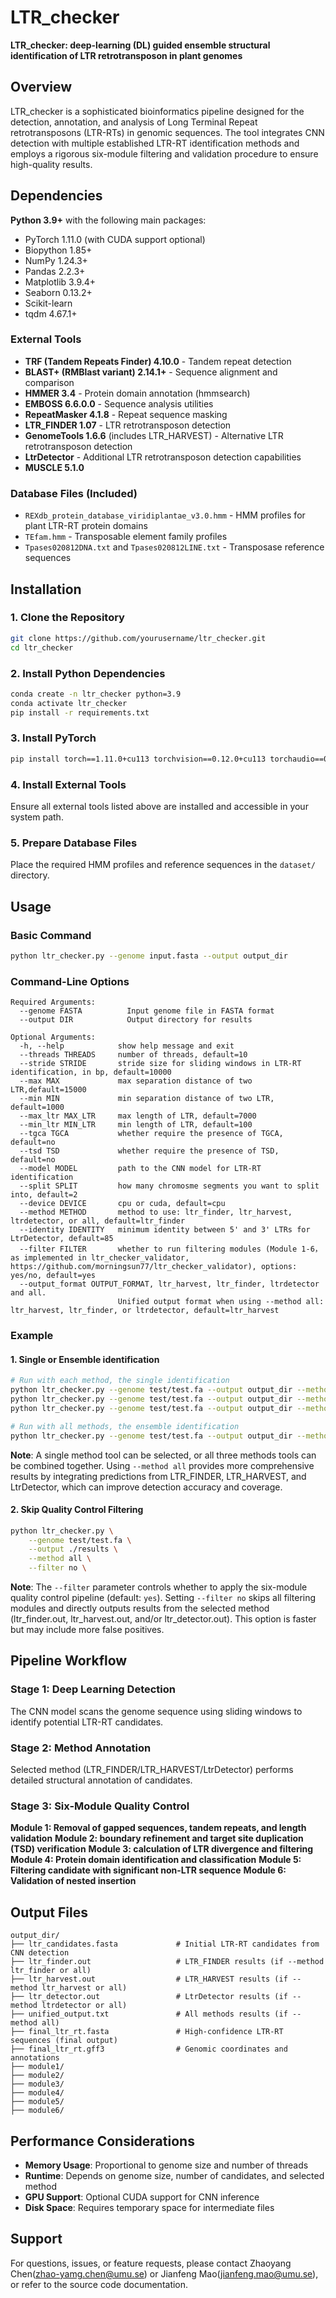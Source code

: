 # LTR_checker

**LTR_checker: deep-learning (DL) guided ensemble structural identification of LTR retrotransposon in plant genomes**

## Overview

LTR_checker is a sophisticated bioinformatics pipeline designed for the detection, annotation, and analysis of Long Terminal Repeat retrotransposons (LTR-RTs) in genomic sequences. The tool integrates CNN detection with multiple established LTR-RT identification methods and employs a rigorous six-module filtering and validation procedure to ensure high-quality results.

## Dependencies

**Python 3.9+** with the following main packages:
- PyTorch 1.11.0 (with CUDA support optional)
- Biopython 1.85+
- NumPy 1.24.3+
- Pandas 2.2.3+
- Matplotlib 3.9.4+
- Seaborn 0.13.2+
- Scikit-learn
- tqdm 4.67.1+

### External Tools

- **TRF (Tandem Repeats Finder) 4.10.0** - Tandem repeat detection
- **BLAST+ (RMBlast variant) 2.14.1+** - Sequence alignment and comparison
- **HMMER 3.4** - Protein domain annotation (hmmsearch)
- **EMBOSS 6.6.0.0** - Sequence analysis utilities
- **RepeatMasker 4.1.8** - Repeat sequence masking
- **LTR_FINDER 1.07** - LTR retrotransposon detection
- **GenomeTools 1.6.6** (includes LTR_HARVEST) - Alternative LTR retrotransposon detection
- **LtrDetector** - Additional LTR retrotransposon detection capabilities
- **MUSCLE 5.1.0**

### Database Files (Included)

- `REXdb_protein_database_viridiplantae_v3.0.hmm` - HMM profiles for plant LTR-RT protein domains
- `TEfam.hmm` - Transposable element family profiles
- `Tpases020812DNA.txt` and `Tpases020812LINE.txt` - Transposase reference sequences

## Installation

### 1. Clone the Repository
```bash
git clone https://github.com/yourusername/ltr_checker.git
cd ltr_checker
```

### 2. Install Python Dependencies
```bash
conda create -n ltr_checker python=3.9
conda activate ltr_checker
pip install -r requirements.txt
```

### 3. Install PyTorch
```bash
pip install torch==1.11.0+cu113 torchvision==0.12.0+cu113 torchaudio==0.11.0 --extra-index-url https://download.pytorch.org/whl/cu113
```

### 4. Install External Tools

Ensure all external tools listed above are installed and accessible in your system path.

### 5. Prepare Database Files

Place the required HMM profiles and reference sequences in the `dataset/` directory.

## Usage

### Basic Command
```bash
python ltr_checker.py --genome input.fasta --output output_dir
```

### Command-Line Options
```
Required Arguments:
  --genome FASTA          Input genome file in FASTA format
  --output DIR            Output directory for results

Optional Arguments:
  -h, --help            show help message and exit
  --threads THREADS     number of threads, default=10
  --stride STRIDE       stride size for sliding windows in LTR-RT identification, in bp, default=10000
  --max MAX             max separation distance of two LTR,default=15000
  --min MIN             min separation distance of two LTR, default=1000
  --max_ltr MAX_LTR     max length of LTR, default=7000
  --min_ltr MIN_LTR     min length of LTR, default=100
  --tgca TGCA           whether require the presence of TGCA, default=no
  --tsd TSD             whether require the presence of TSD, default=no
  --model MODEL         path to the CNN model for LTR-RT identification
  --split SPLIT         how many chromosme segments you want to split into, default=2
  --device DEVICE       cpu or cuda, default=cpu
  --method METHOD       method to use: ltr_finder, ltr_harvest, ltrdetector, or all, default=ltr_finder
  --identity IDENTITY   minimum identity between 5' and 3' LTRs for LtrDetector, default=85
  --filter FILTER       whether to run filtering modules (Module 1-6，as implemented in ltr_checker_validator, https://github.com/morningsun77/ltr_checker_validator), options: yes/no, default=yes
  --output_format OUTPUT_FORMAT, ltr_harvest, ltr_finder, ltrdetector and all.
                        Unified output format when using --method all: ltr_harvest, ltr_finder, or ltrdetector, default=ltr_harvest
```

### Example

#### 1. Single or Ensemble identification
```bash
# Run with each method, the single identification
python ltr_checker.py --genome test/test.fa --output output_dir --method ltr_finder
python ltr_checker.py --genome test/test.fa --output output_dir --method ltr_harvest
python ltr_checker.py --genome test/test.fa --output output_dir --method ltrdetector

# Run with all methods, the ensemble identification
python ltr_checker.py --genome test/test.fa --output output_dir --method all
```
**Note**: A single method tool can be selected, or all three methods tools can be combined together. Using `--method all` provides more comprehensive results by integrating predictions from LTR_FINDER, LTR_HARVEST, and LtrDetector, which can improve detection accuracy and coverage.

#### 2. Skip Quality Control Filtering
```bash
python ltr_checker.py \
    --genome test/test.fa \
    --output ./results \
    --method all \
    --filter no \
```

**Note**: The `--filter` parameter controls whether to apply the six-module quality control pipeline (default: `yes`). Setting `--filter no` skips all filtering modules and directly outputs results from the selected method (ltr_finder.out, ltr_harvest.out, and/or ltr_detector.out). This option is faster but may include more false positives.

## Pipeline Workflow

### Stage 1: Deep Learning Detection

The CNN model scans the genome sequence using sliding windows to identify potential LTR-RT candidates.

### Stage 2: Method Annotation

Selected method (LTR_FINDER/LTR_HARVEST/LtrDetector) performs detailed structural annotation of candidates.

### Stage 3: Six-Module Quality Control

**Module 1: Removal of gapped sequences, tandem repeats, and length validation**
**Module 2: boundary refinement and target site duplication (TSD) verification**
**Module 3: calculation of LTR divergence and filtering**
**Module 4: Protein domain identification and classification**
**Module 5: Filtering candidate with significant non-LTR sequence**
**Module 6: Validation of nested insertion**


## Output Files
```
output_dir/
├── ltr_candidates.fasta             # Initial LTR-RT candidates from CNN detection
├── ltr_finder.out                   # LTR_FINDER results (if --method ltr_finder or all)
├── ltr_harvest.out                  # LTR_HARVEST results (if --method ltr_harvest or all)
├── ltr_detector.out                 # LtrDetector results (if --method ltrdetector or all)
├── unified_output.txt               # All methods results (if --method all)
├── final_ltr_rt.fasta               # High-confidence LTR-RT sequences (final output)
├── final_ltr_rt.gff3                # Genomic coordinates and annotations
├── module1/                         
├── module2/                        
├── module3/                         
├── module4/                         
├── module5/                         
├── module6/                         
```

## Performance Considerations

- **Memory Usage**: Proportional to genome size and number of threads
- **Runtime**: Depends on genome size, number of candidates, and selected method
- **GPU Support**: Optional CUDA support for CNN inference
- **Disk Space**: Requires temporary space for intermediate files

## Support

For questions, issues, or feature requests, please contact Zhaoyang Chen(zhao-yamg.chen@umu.se) or Jianfeng Mao(jianfeng.mao@umu.se), or refer to the source code documentation.
